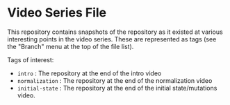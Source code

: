 # Video Series File

This repository contains snapshots of the repository as it existed at various interesting points
in the video series. These are represented as tags (see the "Branch" menu at the top of the file list).

Tags of interest:

* `intro` : The repository at the end of the intro video
* `normalization` : The repository at the end of the normalization video
* `initial-state` : The repository at the end of the initial state/mutations video.
